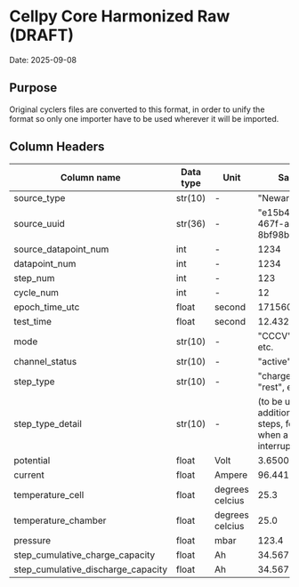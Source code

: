 # Cellpy Core Harmonized Raw (DRAFT)

Date: 2025-09-08

## Purpose

Original cyclers files are converted to this format, in order to unify the format so only one importer have to be used wherever it will be imported.

## Column Headers

| Column name | Data type | Unit | Sample data |
| --- | --- | --- | --- |
| source_type | str(10) | - | "Neware" |
| source_uuid | str(36) | - | "e15b46ca-e584-467f-a176-8bf98b8090e5" |
| source_datapoint_num | int | - | 1234 |
| datapoint_num | int | - | 1234 |
| step_num | int | - | 123 |
| cycle_num | int | - | 12 |
| epoch_time_utc | float | second | 1715609528.578140 |
| test_time | float | second | 12.43212 |
| mode | str(10) | - | "CCCV", "CC", "CP", etc. |
| channel_status | str(10) | -  | "active", "inactive" |
| step_type | str(10) | - | "charge", "discharge", "rest", etc. |
| step_type_detail | str(10) | - | (to be used to give additional info about steps, for example when a test is interrupted) |
| potential | float | Volt | 3.6500 |
| current | float | Ampere | 96.4413 |
| temperature_cell | float | degrees celcius | 25.3 |
| temperature_chamber | float | degrees celcius | 25.0 |
| pressure | float | mbar | 123.4 |
| step_cumulative_charge_capacity | float | Ah | 34.5678 |
| step_cumulative_discharge_capacity | float | Ah | 34.5678 |
